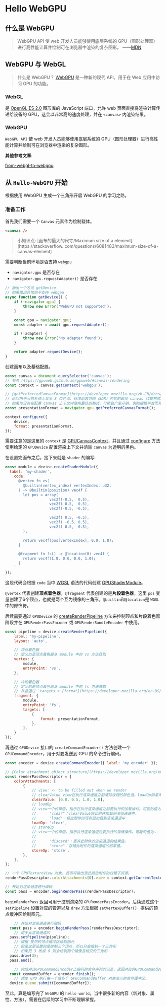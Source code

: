 # Hello WebGPU

## 什么是 WebGPU

> WebGPU API 使 web 开发人员能够使用底层系统的 GPU（图形处理器）进行高性能计算并绘制可在浏览器中渲染的复杂图形。
> ——[MDN](https://developer.mozilla.org/zh-CN/docs/Web/API/WebGPU_API)

## WebGPU 与 WebGL

> 什么是 WebGPU？
> [WebGPU](https://gpuweb.github.io/gpuweb/) 是一种新的现代 API，用于在 Web 应用中访问 GPU 的功能。

### WebGL

是 [OpenGL ES 2.0](https://registry.khronos.org/OpenGL-Refpages/es2.0/) 图形库的 JavaScript 端口，允许 web 页面直接将渲染计算传递给设备的 GPU，这会以非常高的速度处理，并在 `<canvas>` 内渲染结果。

### WebGPU

`WebGPU API` 使 web 开发人员能够使用底层系统的 GPU（图形处理器）进行高性能计算并绘制可在浏览器中渲染的复杂图形。

**其他参考文章**:

[from-webgl-to-webgpu](https://developer.chrome.com/blog/from-webgl-to-webgpu)

## 从 `Hello-WebGPU` 开始

根据使用 WebGPU 生成一个三角形开启 WebGPU 的学习之路。

### 准备工作

首先我们需要一个 `Canvas` 元素作为绘制载体。

```html
<canvas />
```

> 小知识点: [画布的最大的尺寸/Maximum size of a <canvas> element](https://stackoverflow.
> com/questions/6081483/maximum-size-of-a-canvas-element)

需要判断当前环境是否支持 `webgpu`
   + `navigator.gpu` 是否存在
   + `navigator.gpu.requestAdapter()` 是否存在
```javascript
// 抽出一个方法 getDevice
// 如果抛出异常则不支持 webgpu
async function getDevice() {
	if (!navigator.gpu) {
		throw new Error('WebGPU not supported');
	}

	const gpu = navigator.gpu;
	const adapter = await gpu.requestAdapter();

	if (!adapter) {
		throw new Error('No adapter found');
	}

	return adapter.requestDevice();
}
```

创建画布以及基础配置。

```javascript
const canvas = document.querySelector('canvas');
// 参考 https://gpuweb.github.io/gpuweb/#canvas-rendering
const context = canvas.getContext('webgpu');

// [getPreferredCanvasFormat](https://developer.mozilla.org/zh-CN/docs/Web/API/GPU/getPreferredCanvasFormat) 方法
// 返回用于当前系统上显示 8 位色深、标准动态范围（SDR）内容的最佳 canvas 纹理格式。
// 如果你没有在配置 canvas 上下文时使用最佳的格式，可能会产生开销，例如根据平台而异的额外纹理的复制。
const presentationFormat = navigator.gpu.getPreferredCanvasFormat();

context.configure({
	device,
	format: presentationFormat,
});
```

需要注意的是这里的 `context` 是 [GPUCanvasContext](https://developer.mozilla.org/zh-CN/docs/Web/API/GPUCanvasContext)，并且通过 
[configure](https://developer.mozilla.org/zh-CN/docs/Web/API/GPUCanvasContext/configure) 方法使用给定的 `GPUDevice` 配置渲染上下文并清除 `canvas` 为透明的黑色。

在设置完画布之后，接下来就是 `shader` 的编写:

```javascript
const module = device.createShaderModule({
  label: 'my-shader',
    code: `
      @vertex fn vs(
        @builtin(vertex_index) vertexIndex: u32,
      ) -> @builtin(position) vec4f {
        let pos = array(
					vec2f(-0.5,  0.5),
					vec2f( 0.5,  0.5),
					vec2f(-0.5, -0.5),

					vec2f( 0.5, -0.5),
					vec2f( -0.5, 0.5),
					vec2f( 0.5,  0.5),
        );

        return vec4f(pos[vertexIndex], 0.0, 1.0);
      }

      @fragment fn fs() -> @location(0) vec4f {
        return vec4f(1.0, 0.0, 0.0, 1.0);
      }
    `
});
```

这段代码会根据 `code` 当中 [WGSL](https://gpuweb.github.io/gpuweb/wgsl/) 语法的代码创建 [GPUShaderModule](https://developer.mozilla.org/en-US/docs/Web/API/GPUShaderModule)。

`@vertex` 代表创建**顶点着色器**，`@fragment` 代表创建的是**片段着色器**。这里 `pos` 变量创建了6个顶点，也就是两个互为镜像的三角形。`@builtin`和`@location`是 `WGSL` 
中的修饰符。

后续需要通过 `GPUDevice` 的 [createRenderPipeline](https://developer.mozilla.org/en-US/docs/Web/API/GPUDevice/createRenderPipeline) 方法来控制顶点和片段着色器阶段并在 `GPURenderPassEncoder` 或 `GPURenderBundleEncoder` 中使用。

```javascript
const pipeline = device.createRenderPipeline({
	label: 'my-pipeline',
	layout: 'auto',

	// 顶点着色器
	// 定义的是顶点着色器从 module 中的 vs 方法获取
	vertex: {
		module,
		entryPoint: 'vs',
	},

	// 片段着色器
	// 定义的是顶点着色器从 module 中的 fs 方法获取
	// 并且通过 `targets > [format](https://developer.mozilla.org/en-US/docs/Web/API/GPUDevice/createRenderPipeline#format_2)` 指定输出颜色所需格式的枚举值。
	fragment: {
		module,
		entryPoint: 'fs',
		targets: [
			{
				format: presentationFormat,
			},
		],
	}
});
```

再通过 `GPUDevice` 接口的 `createCommandEncoder()` 方法创建一个 `GPUCommandEncoder`，用于对要发送到 GPU 的命令进行编码。

```javascript
const encoder = device.createCommandEncoder({ label: 'my encoder' });

// [Color attachment object structure](https://developer.mozilla.org/en-US/docs/Web/API/GPUCommandEncoder/beginRenderPass#color_attachment_object_structure)
const renderPassDescriptor = {
	colorAttachments: [
		{
			// view: <- to be filled out when we render
			// clearValue view在执行渲染通道之前清除纹理的颜色值。loadOp如果未设置为 ，则忽略该值"clear"。clearValue接受一个数组或对象，将四个颜色分量r、g、b和表示a为小数。
			clearValue: [0.0, 0.5, 1.0, 1.0],
			// loadOp
			// view一个枚举值，指示在执行渲染通道之前要执行的加载操作。可能的值为：
			// 		"clear"：clearValue将此附件加载到渲染通道中。
			// 		"load"：将此附件的现有值加载到渲染通道中
			loadOp: 'clear',
			// storeOp
			// view一个枚举值，指示执行渲染通道后要执行的存储操作。可能的值为：
			//
			// 		"discard"：丢弃此附件的渲染通道的结果值。
			// 		"store"：存储此附件的渲染通道的结果值。
			storeOp: 'store',
		},
	],
};

// 一个 GPUTextureView 对象，表示将输出到此颜色附件的纹理子资源。
renderPassDescriptor.colorAttachments[0].view = context.getCurrentTexture().createView();

// 开始对渲染通道进行编码
const pass = encoder.beginRenderPass(renderPassDescriptor);
```

`beginRenderPass` 返回可用于控制渲染的 `GPURenderPassEncoder`。后续通过这个 `setPipeline` 设置对应的管道以及 `draw` 方法根据 `setVertexBuffer() `
提供的顶点缓冲区绘制图元。

```javascript
	// 开始对渲染通道进行编码
  const pass = encoder.beginRenderPass(renderPassDescriptor);
	// 用于此渲染通道的
  pass.setPipeline(pipeline);
	// 根据 提供的顶点缓冲区绘制图元
	// 但是这里设置的是绘制三个顶点，所以只会绘制一个三角形
	// 如果把 3 改成 6 则会绘制两个镜像且相交的三角形
  pass.draw(3);
  pass.end();

	// 完成对该GPUCommandEncoder上编码的命令序列的记录，返回对应的GPUCommandBuffer。
  const commandBuffer = encoder.finish();
	// 调度 GPU 执行由一个或多个 GPUCommandBuffer 对象表示的命令缓冲区。
  device.queue.submit([commandBuffer]);
```

至此，算是编写完了 `WebGPU` 的 `hello world`。当中很多新的内容（新对象、属性、方法），需要在后续的学习中不断理解掌握。
